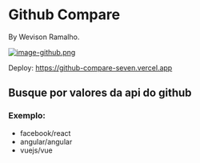 # Github Compare
By Wevison Ramalho.

[![image-github.png](https://i.postimg.cc/bw1J5SXK/image-github.png)](https://postimg.cc/87PNJ5zH)

Deploy:
https://github-compare-seven.vercel.app

## Busque por valores da api do github
### Exemplo:
- facebook/react
- angular/angular
- vuejs/vue
